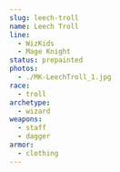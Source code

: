 ```yaml
---
slug: leech-troll
name: Leech Troll
line:
  - WizKids
  - Mage Knight
status: prepainted
photos:
  - ./MK-LeechTroll_1.jpg
race:
  - troll
archetype:
  - wizard
weapons:
  - staff
  - dagger
armor:
  - clothing
---
```

